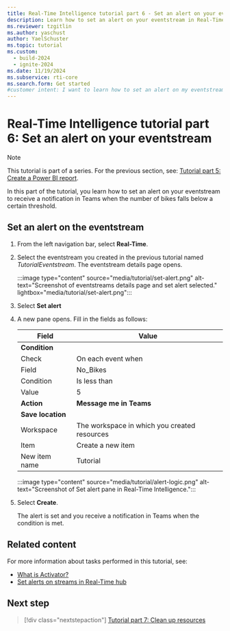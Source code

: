 ```yaml
---
title: Real-Time Intelligence tutorial part 6 - Set an alert on your eventstream
description: Learn how to set an alert on your eventstream in Real-Time Intelligence.
ms.reviewer: tzgitlin
ms.author: yaschust
author: YaelSchuster
ms.topic: tutorial
ms.custom:
  - build-2024
  - ignite-2024
ms.date: 11/19/2024
ms.subservice: rti-core
ms.search.form: Get started
#customer intent: I want to learn how to set an alert on my eventstream in Real-Time Intelligence.
---
```

# Real-Time Intelligence tutorial part 6: Set an alert on your eventstream

> [!NOTE]
> This tutorial is part of a series. For the previous section, see: [Tutorial part 5: Create a Power BI report](tutorial-5-power-bi-report.md).

In this part of the tutorial, you learn how to set an alert on your eventstream to receive a notification in Teams when the number of bikes falls below a certain threshold.

## Set an alert on the eventstream

1. From the left navigation bar, select **Real-Time**.
1. Select the eventstream you created in the previous tutorial named *TutorialEventstream*.
    The eventstream details page opens.
    
    :::image type="content" source="media/tutorial/set-alert.png" alt-text="Screenshot of eventstreams details page and set alert selected." lightbox="media/tutorial/set-alert.png":::

1. Select **Set alert**
1. A new pane opens. Fill in the fields as follows:

    | Field | Value |
    | --- | --- |
    | **Condition** |  |
    | Check | On each event when |
    | Field | No_Bikes |  
    | Condition | Is less than |
    | Value | 5 |
    | **Action** |  **Message me in Teams**
    | **Save location** | | 
    | Workspace | The workspace in which you created resources|
    | Item | Create a new item |
    | New item name | Tutorial |

    :::image type="content" source="media/tutorial/alert-logic.png" alt-text="Screenshot of Set alert pane in Real-Time Intelligence.":::

1. Select **Create**.

    The alert is set and you receive a notification in Teams when the condition is met.

## Related content

For more information about tasks performed in this tutorial, see:

* [What is Activator?](data-activator/activator-introduction.md)
* [Set alerts on streams in Real-Time hub](../real-time-hub/set-alerts-data-streams.md)

## Next step

> [!div class="nextstepaction"]
> [Tutorial part 7: Clean up resources](tutorial-7-clean-up-resources.md)
